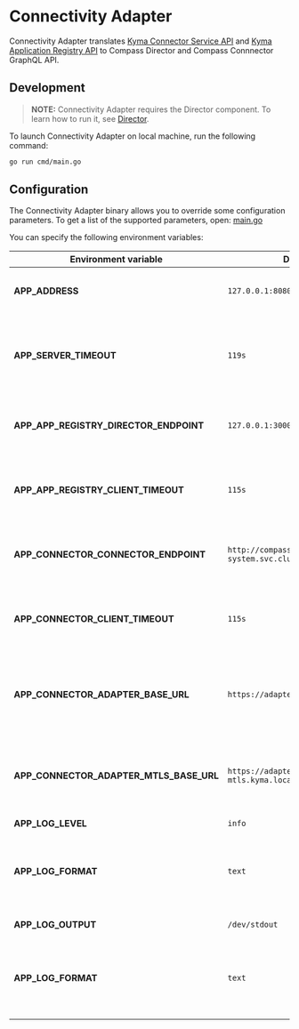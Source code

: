 # Connectivity Adapter

Connectivity Adapter translates [Kyma Connector Service API](https://kyma-project.io/docs/main/components/application-connector/specifications/connectorapi/)
and [Kyma Application Registry API](https://kyma-project.io/docs/main/components/application-connector/specifications/metadataapi/)
to Compass Director and Compass Connnector GraphQL API.

## Development

> **NOTE:** Connectivity Adapter requires the Director component. To learn how to run it, see [Director](../director/README.md).

To launch Connectivity Adapter on local machine, run the following command:

```bash
go run cmd/main.go
```

## Configuration

The Connectivity Adapter binary allows you to override some configuration parameters. 
To get a list of the supported parameters, open: [main.go](https://github.com/kyma-incubator/compass/blob/75aff5226d4a105f4f04608416c8fa9a722d3534/components/connectivity-adapter/cmd/main.go#L24)

You can specify the following environment variables:

| Environment variable                    | Default value                                                                    | Description                                                                 |                                                                             
| ----------------------------------------| ---------------------------------------------------------------------------------| --------------------------------------------------------------------------- |
| **APP_ADDRESS**                         | `127.0.0.1:8080`                                                                 | Address and port for the service to listen on                               |                                                                             |
| **APP_SERVER_TIMEOUT**                  | `119s`                                                                           | The timeout used for incoming calls to the connectivity adapter server      |
| **APP_APP_REGISTRY_DIRECTOR_ENDPOINT**  | `127.0.0.1:3000/graphql`                                                         | GraphQL endpoint of the running Director component                          |                      
| **APP_APP_REGISTRY_CLIENT_TIMEOUT**     | `115s`                                                                           | Client timeout for calls to the running Director component                  |
| **APP_CONNECTOR_CONNECTOR_ENDPOINT**    | `http://compass-connector.compass-system.svc.cluster.local:3000/graphql`         | GraphQL endpoint of the running Connector component                         |
| **APP_CONNECTOR_CLIENT_TIMEOUT**        | `115s`                                                                           | Client timeout for calls to the running Connector component                 |
| **APP_CONNECTOR_ADAPTER_BASE_URL**      | `https://adapter-gateway.kyma.local`                                             | Token secured endpoint of the Connectivity Adapter component                |
| **APP_CONNECTOR_ADAPTER_MTLS_BASE_URL** | `https://adapter-gateway-mtls.kyma.local`                                        | Certificate secured endpoint of the Connectivity Adapter component          |
| **APP_LOG_LEVEL**                       | `info`                                                                           | Log level                                                                   |
| **APP_LOG_FORMAT**                      | `text`                                                                           | Format of the written logs. Supported values are `text` and `kibana`.        |
| **APP_LOG_OUTPUT**                      | `/dev/stdout`                                                                    | Log output location                                                         |
| **APP_LOG_FORMAT**                      | `text`                                                                           | Format of the written logs. Supported values are `text` and `kibana`.        |
